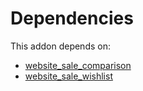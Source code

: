# Dependencies

This addon depends on:

- [website_sale_comparison](https://github.com/bringout/oca-ocb-sale)
- [website_sale_wishlist](https://github.com/bringout/oca-ocb-sale)
